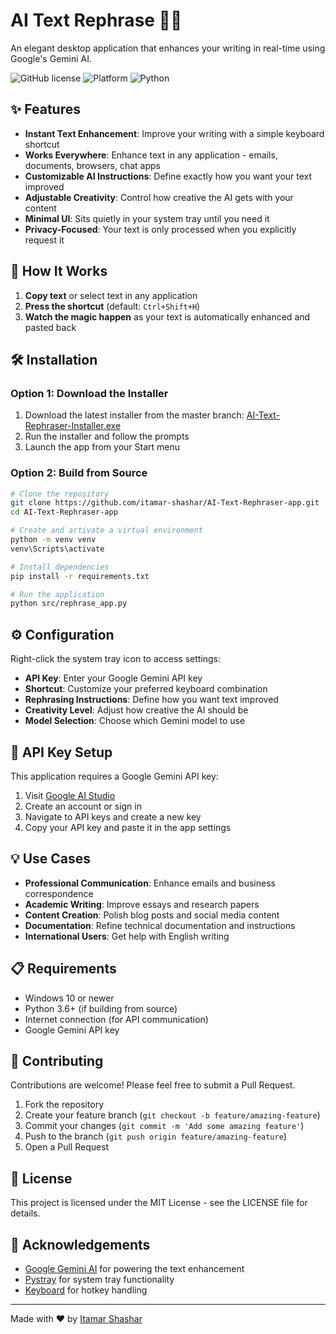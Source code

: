 # AI Text Rephrase 📝✨

An elegant desktop application that enhances your writing in real-time using Google's Gemini AI.

![GitHub license](https://img.shields.io/badge/license-MIT-blue.svg)
![Platform](https://img.shields.io/badge/platform-Windows-brightgreen.svg)
![Python](https://img.shields.io/badge/python-3.11+-yellow.svg)

## ✨ Features

- **Instant Text Enhancement**: Improve your writing with a simple keyboard shortcut
- **Works Everywhere**: Enhance text in any application - emails, documents, browsers, chat apps
- **Customizable AI Instructions**: Define exactly how you want your text improved
- **Adjustable Creativity**: Control how creative the AI gets with your content
- **Minimal UI**: Sits quietly in your system tray until you need it
- **Privacy-Focused**: Your text is only processed when you explicitly request it

## 🚀 How It Works

1. **Copy text** or select text in any application
2. **Press the shortcut** (default: `Ctrl+Shift+H`)
3. **Watch the magic happen** as your text is automatically enhanced and pasted back

## 🛠️ Installation

### Option 1: Download the Installer
1. Download the latest installer from the master branch: [AI-Text-Rephraser-Installer.exe](https://github.com/itamar-shashar/AI-Text-Rephraser-app/blob/master/AI-Text-Rephraser-Installer.exe)
2. Run the installer and follow the prompts
3. Launch the app from your Start menu

### Option 2: Build from Source
```bash
# Clone the repository
git clone https://github.com/itamar-shashar/AI-Text-Rephraser-app.git
cd AI-Text-Rephraser-app

# Create and activate a virtual environment
python -m venv venv
venv\Scripts\activate

# Install dependencies
pip install -r requirements.txt

# Run the application
python src/rephrase_app.py
```

## ⚙️ Configuration

Right-click the system tray icon to access settings:

- **API Key**: Enter your Google Gemini API key
- **Shortcut**: Customize your preferred keyboard combination
- **Rephrasing Instructions**: Define how you want text improved
- **Creativity Level**: Adjust how creative the AI should be
- **Model Selection**: Choose which Gemini model to use

## 🔑 API Key Setup

This application requires a Google Gemini API key:

1. Visit [Google AI Studio](https://aistudio.google.com/)
2. Create an account or sign in
3. Navigate to API keys and create a new key
4. Copy your API key and paste it in the app settings

## 💡 Use Cases

- **Professional Communication**: Enhance emails and business correspondence
- **Academic Writing**: Improve essays and research papers
- **Content Creation**: Polish blog posts and social media content
- **Documentation**: Refine technical documentation and instructions
- **International Users**: Get help with English writing

## 📋 Requirements

- Windows 10 or newer
- Python 3.6+ (if building from source)
- Internet connection (for API communication)
- Google Gemini API key

## 🤝 Contributing

Contributions are welcome! Please feel free to submit a Pull Request.

1. Fork the repository
2. Create your feature branch (`git checkout -b feature/amazing-feature`)
3. Commit your changes (`git commit -m 'Add some amazing feature'`)
4. Push to the branch (`git push origin feature/amazing-feature`)
5. Open a Pull Request

## 📄 License

This project is licensed under the MIT License - see the LICENSE file for details.

## 🙏 Acknowledgements

- [Google Gemini AI](https://ai.google.dev/) for powering the text enhancement
- [Pystray](https://github.com/moses-palmer/pystray) for system tray functionality
- [Keyboard](https://github.com/boppreh/keyboard) for hotkey handling

---

Made with ❤️ by [Itamar Shashar](https://github.com/itamar-shashar) 
